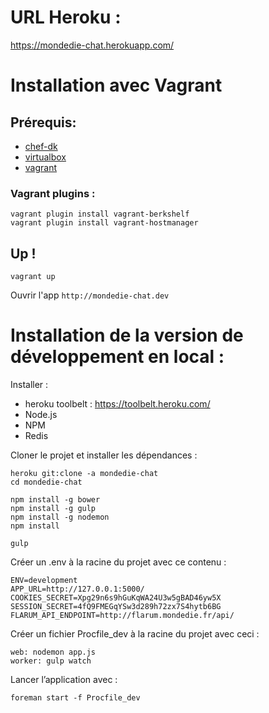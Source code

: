 # URL Heroku : #

https://mondedie-chat.herokuapp.com/

# Installation avec Vagrant #

## Prérequis:

- [chef-dk](https://downloads.chef.io/chef-dk/)
- [virtualbox](https://www.virtualbox.org/wiki/Downloads)
- [vagrant](https://www.vagrantup.com/downloads.html)

### Vagrant plugins :

```
vagrant plugin install vagrant-berkshelf
vagrant plugin install vagrant-hostmanager
```

## Up !

```
vagrant up
```

Ouvrir l'app `http://mondedie-chat.dev`

# Installation de la version de développement en local : #

Installer :

* heroku toolbelt : https://toolbelt.heroku.com/
* Node.js
* NPM
* Redis

Cloner le projet et installer les dépendances :
```
heroku git:clone -a mondedie-chat
cd mondedie-chat

npm install -g bower
npm install -g gulp
npm install -g nodemon
npm install

gulp
```

Créer un .env à la racine du projet avec ce contenu :

```
ENV=development
APP_URL=http://127.0.0.1:5000/
COOKIES_SECRET=Xpg29n6s9hGuKqWA24U3w5gBAD46yw5X
SESSION_SECRET=4fQ9FMEGqYSw3d289h72zx7S4hytb6BG
FLARUM_API_ENDPOINT=http://flarum.mondedie.fr/api/
```

Créer un fichier Procfile_dev à la racine du projet avec ceci :

```
web: nodemon app.js
worker: gulp watch
```

Lancer l’application avec :

```
foreman start -f Procfile_dev
```
